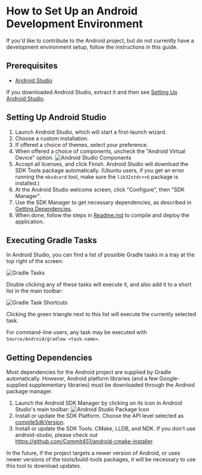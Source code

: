 # How to Set Up an Android Development Environment

If you'd like to contribute to the Android project, but do not currently have a development environment setup, follow the instructions in this guide.

## Prerequisites

* [Android Studio](https://developer.android.com/studio/)

If you downloaded Android Studio, extract it and then see [Setting Up Android Studio](#setting-up-android-studio).

## Setting Up Android Studio

1. Launch Android Studio, which will start a first-launch wizard.
2. Choose a custom installation.
3. If offered a choice of themes, select your preference.
4. When offered a choice of components, uncheck the "Android Virtual Device" option. ![Android Studio Components][components]
5. Accept all licenses, and click Finish. Android Studio will download the SDK Tools package automatically. (Ubuntu users, if you get an error running the `mksdcard` tool, make sure the `lib32stdc++6` package is installed.)
6. At the Android Studio welcome screen, click "Configure", then "SDK Manager".
7. Use the SDK Manager to get necessary dependencies, as described in [Getting Dependencies](#getting-dependencies).
8. When done, follow the steps in [Readme.md](Readme.md#building-for-android) to compile and deploy the application.

## Executing Gradle Tasks

In Android Studio, you can find a list of possible Gradle tasks in a tray at the top right of the screen:

![Gradle Tasks][gradle]

Double clicking any of these tasks will execute it, and also add it to a short list in the main toolbar:

![Gradle Task Shortcuts][shortcut]

Clicking the green triangle next to this list will execute the currently selected task.

For command-line users, any task may be executed with `Source/Android/gradlew <task-name>`.

## Getting Dependencies

Most dependencies for the Android project are supplied by Gradle automatically. However, Android platform libraries (and a few Google-supplied supplementary libraries) must be downloaded through the Android package manager.

1. Launch the Android SDK Manager by clicking on its icon in Android Studio's main toolbar:
![Android Studio Package Icon][package-icon]
2. Install or update the SDK Platform. Choose the API level selected as [compileSdkVersion](Source/Android/app/build.gradle#L4).
3. Install or update the SDK Tools. CMake, LLDB, and NDK. If you don't use android-studio, please check out https://github.com/Commit451/android-cmake-installer.

In the future, if the project targets a newer version of Android, or uses newer versions of the tools/build-tools packages, it will be necessary to use this tool to download updates.

[components]: https://i.imgur.com/Oo1Fs93.png
[package-icon]: https://i.imgur.com/NUpkAH8.png
[gradle]: https://i.imgur.com/dXIH6o3.png
[shortcut]: https://i.imgur.com/eCWP4Yy.png
